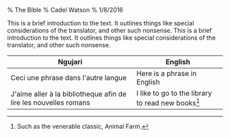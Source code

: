 % The Bible
% Cadel Watson
% 1/8/2016

This is a brief introduction to the text. It outlines things like special considerations of the translator, and other such nonsense. This is a brief introduction to the text. It outlines things like special considerations of the translator, and other such nonsense.

| Ngujari                                                          | English                                       |
|------------------------------------------------------------------|-----------------------------------------------|
| Ceci une phrase dans l'autre langue                              | Here is a phrase in English                   |
| J'aime aller à la bibliotheque afin de lire les nouvelles romans | I like to go to the library to read new books[^1] |

[^1]: Such as the venerable classic, Animal Farm.
